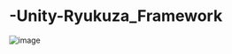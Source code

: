 # -Unity-Ryukuza_Framework
![image](https://user-images.githubusercontent.com/11285283/210089072-0558d01f-0403-4626-8e12-0776efc32afe.png)

